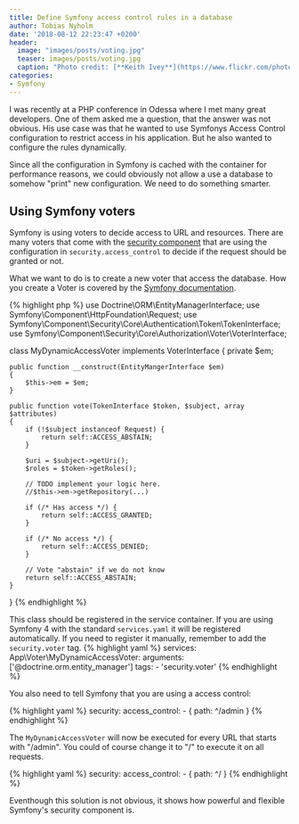 ```yaml
---
title: Define Symfony access control rules in a database
author: Tobias Nyholm
date: '2018-08-12 22:23:47 +0200'
header:
  image: "images/posts/voting.jpg"
  teaser: images/posts/voting.jpg
  caption: "Photo credit: [**Keith Ivey**](https://www.flickr.com/photos/kcivey/)"
categories:
- Symfony
---
```


I was recently at a PHP conference in Odessa where I met many great developers. 
One of them asked me a question, that the answer was not obvious. His use case
was that he wanted to use Symfonys Access Control configuration to restrict access 
in his application. But he also wanted to configure the rules dynamically. 

Since all the configuration in Symfony is cached with the container for performance
reasons, we could obviously not allow a use a database to somehow "print" new configuration.
We need to do something smarter. 

## Using Symfony voters

Symfony is using voters to decide access to URL and resources. There are many
voters that come with the [security component](https://github.com/symfony/symfony/tree/4.1/src/Symfony/Component/Security/Core/Authorization/Voter) 
that are using the configuration in `security.access_control` to decide if the request
should be granted or not. 

What we want to do is to create a new voter that access the database. How you create
a Voter is covered by the [Symfony documentation](https://symfony.com/doc/current/security/voters.html).   

{% highlight php %}
use Doctrine\ORM\EntityManagerInterface;
use Symfony\Component\HttpFoundation\Request;
use Symfony\Component\Security\Core\Authentication\Token\TokenInterface;
use Symfony\Component\Security\Core\Authorization\Voter\VoterInterface;

class MyDynamicAccessVoter implements VoterInterface
{
    private $em;
    
    public function __construct(EntityMangerInterface $em)
    {
        $this->em = $em;
    }
    
    public function vote(TokenInterface $token, $subject, array $attributes)
    {
        if (!$subject instanceof Request) {
            return self::ACCESS_ABSTAIN;
        }

        $uri = $subject->getUri();
        $roles = $token->getRoles();
        
        // TODO implement your logic here.
        //$this->em->getRepository(...)
        
        if (/* Has access */) {
            return self::ACCESS_GRANTED;
        }
        
        if (/* No access */) {
            return self::ACCESS_DENIED;
        }
        
        // Vote "abstain" if we do not know
        return self::ACCESS_ABSTAIN;
    }
}
{% endhighlight %}

This class should be registered in the service container. If you are using
Symfony 4 with the standard `services.yaml` it will be registered automatically. 
If you need to register it manually, remember to add the `security.voter` tag. 
{% highlight yaml %}
services:
    App\Voter\MyDynamicAccessVoter:
        arguments: ['@doctrine.orm.entity_manager']
        tags:
          - 'security.voter'
{% endhighlight %}

You also need to tell Symfony that you are using a access control: 

{% highlight yaml %}
security:
    access_control:
         - { path: ^/admin }
{% endhighlight %}

The `MyDynamicAccessVoter` will now be executed for every URL that starts with 
"/admin". You could of course change it to "/" to execute it on all requests. 

{% highlight yaml %}
security:
    access_control:
         - { path: ^/ }
{% endhighlight %}

Eventhough this solution is not obvious, it shows how powerful and flexible 
Symfony's security component is. 
